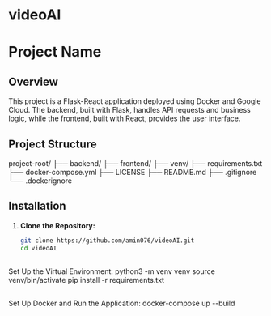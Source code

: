 # videoAI
# Project Name

## Overview
This project is a Flask-React application deployed using Docker and Google Cloud. The backend, built with Flask, handles API requests and business logic, while the frontend, built with React, provides the user interface.

## Project Structure
project-root/
├── backend/
├── frontend/
├── venv/
├── requirements.txt
├── docker-compose.yml
├── LICENSE
├── README.md
├── .gitignore
└── .dockerignore

##

## Installation

1. **Clone the Repository:**
   ```bash
   git clone https://github.com/amin076/videoAI.git
   cd videoAI
##
Set Up the Virtual Environment:
python3 -m venv venv
source venv/bin/activate
pip install -r requirements.txt
##
Set Up Docker and Run the Application:
docker-compose up --build



